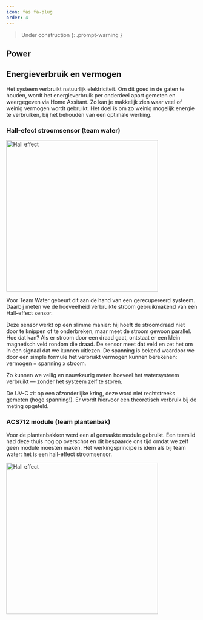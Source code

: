```yaml
---
icon: fas fa-plug
order: 4
---
```


> Under construction
{: .prompt-warning }

## Power


## Energieverbruik en vermogen
Het systeem verbruikt natuurlijk elektriciteit. Om dit goed in de gaten te houden, wordt het energieverbruik per onderdeel apart gemeten en weergegeven via Home Assitant. Zo kan je makkelijk zien waar veel of weinig vermogen wordt gebruikt.
Het doel is om zo weinig mogelijk energie te verbruiken, bij het behouden van een optimale werking.

### Hall-efect stroomsensor (team water)
<img src="{{ '/assets/img/Watersysteem/hall-effect-cs.png' | relative_url }}" alt="Hall effect" width="400" />

Voor Team Water gebeurt dit aan de hand van een gerecupereerd systeem. Daarbij meten we de hoeveelheid verbruikte stroom gebruikmakend van een Hall-effect sensor.

Deze sensor werkt op een slimme manier: hij hoeft de stroomdraad niet door te knippen of te onderbreken, maar meet de stroom gewoon parallel. Hoe dat kan? Als er stroom door een draad gaat, ontstaat er een klein magnetisch veld rondom die draad. De sensor meet dat veld en zet het om in een signaal dat we kunnen uitlezen.
De spanning is bekend waardoor we door een simple formule het verbruikt vermogen kunnen berekenen: vermogen = spanning x stroom.

Zo kunnen we veilig en nauwkeurig meten hoeveel het watersysteem verbruikt — zonder het systeem zelf te storen.

De UV-C zit op een afzonderlijke kring, deze word niet rechtstreeks gemeten (hoge spanning!). Er wordt hiervoor een theoretisch verbruik bij de meting opgeteld.

### ACS712 module (team plantenbak)
Voor de plantenbakken werd een al gemaakte module gebruikt. Een teamlid had deze thuis nog op overschot en dit bespaarde ons  tijd omdat we zelf geen module moesten maken. Het werkingsprincipe is idem als bij team water: het is een hall-effect stroomsensor.

<img src="{{ '/assets/img/Plantenbak/acs712.png' | relative_url }}" alt="Hall effect" width="400" />
